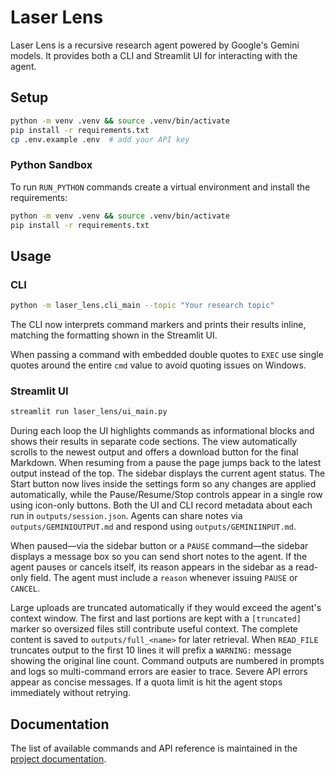 # Laser Lens

Laser Lens is a recursive research agent powered by Google's Gemini models.
It provides both a CLI and Streamlit UI for interacting with the agent.

## Setup

```bash
python -m venv .venv && source .venv/bin/activate
pip install -r requirements.txt
cp .env.example .env  # add your API key
```

### Python Sandbox

To run `RUN_PYTHON` commands create a virtual environment and install
the requirements:

```bash
python -m venv .venv && source .venv/bin/activate
pip install -r requirements.txt
```

## Usage

### CLI

```bash
python -m laser_lens.cli_main --topic "Your research topic"
```
The CLI now interprets command markers and prints their results inline,
matching the formatting shown in the Streamlit UI.

When passing a command with embedded double quotes to ``EXEC`` use single quotes
around the entire ``cmd`` value to avoid quoting issues on Windows.

### Streamlit UI

```bash
streamlit run laser_lens/ui_main.py
```

During each loop the UI highlights commands as informational blocks and shows
their results in separate code sections. The view automatically scrolls to the
newest output and offers a download button for the final Markdown. When resuming
from a pause the page jumps back to the latest output instead of the top. The sidebar
displays the current agent status. The Start button now lives inside the
settings form so any changes are applied automatically, while the
Pause/Resume/Stop controls appear in a single row using icon-only buttons.
Both the UI and CLI record metadata about each run in `outputs/session.json`.
Agents can share notes via `outputs/GEMINIOUTPUT.md` and respond using `outputs/GEMINIINPUT.md`.

When paused—via the sidebar button or a `PAUSE` command—the sidebar displays a
message box so you can send short notes to the agent. If the agent pauses or
cancels itself, its reason appears in the sidebar as a read-only field. The
agent must include a `reason` whenever issuing `PAUSE` or `CANCEL`.

Large uploads are truncated automatically if they would exceed the agent's
context window. The first and last portions are kept with a `[truncated]`
marker so oversized files still contribute useful context.
The complete content is saved to `outputs/full_<name>` for later retrieval.
When `READ_FILE` truncates output to the first 10 lines it will prefix a
`WARNING:` message showing the original line count.
Command outputs are numbered in prompts and logs so multi-command errors are easier to trace.
Severe API errors appear as concise messages. If a quota limit is hit the agent stops immediately without retrying.


## Documentation

The list of available commands and API reference is maintained in the
[project documentation](docs/index.html).
